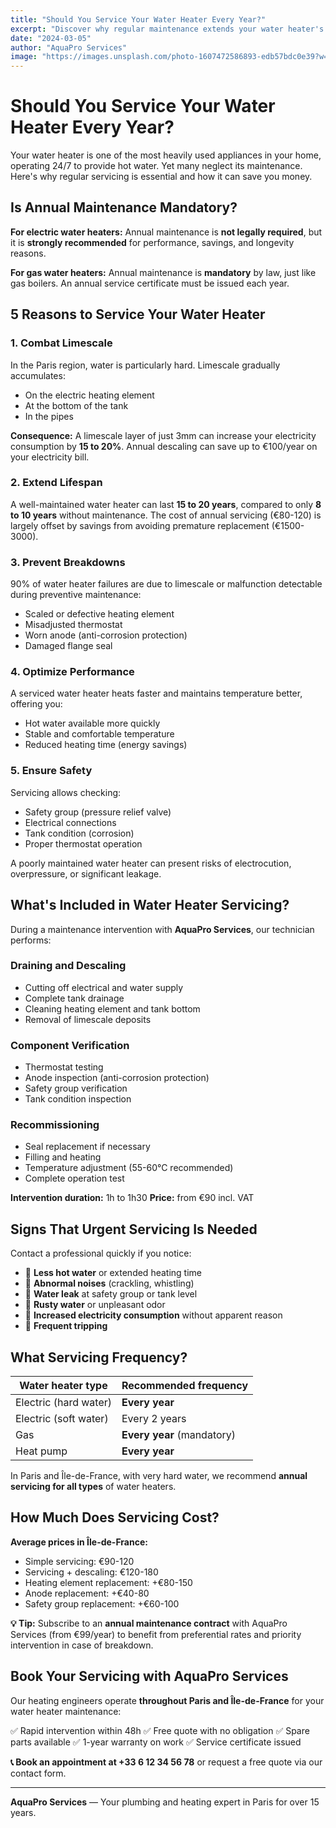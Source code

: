 ```yaml
---
title: "Should You Service Your Water Heater Every Year?"
excerpt: "Discover why regular maintenance extends your water heater's lifespan."
date: "2024-03-05"
author: "AquaPro Services"
image: "https://images.unsplash.com/photo-1607472586893-edb57bdc0e39?w=800&auto=format&fit=crop&q=60"
---
```


# Should You Service Your Water Heater Every Year?

Your water heater is one of the most heavily used appliances in your home, operating 24/7 to provide hot water. Yet many neglect its maintenance. Here's why regular servicing is essential and how it can save you money.

## Is Annual Maintenance Mandatory?

**For electric water heaters:** Annual maintenance is **not legally required**, but it is **strongly recommended** for performance, savings, and longevity reasons.

**For gas water heaters:** Annual maintenance is **mandatory** by law, just like gas boilers. An annual service certificate must be issued each year.

## 5 Reasons to Service Your Water Heater

### 1. Combat Limescale

In the Paris region, water is particularly hard. Limescale gradually accumulates:

- On the electric heating element
- At the bottom of the tank
- In the pipes

**Consequence:** A limescale layer of just 3mm can increase your electricity consumption by **15 to 20%**. Annual descaling can save up to €100/year on your electricity bill.

### 2. Extend Lifespan

A well-maintained water heater can last **15 to 20 years**, compared to only **8 to 10 years** without maintenance. The cost of annual servicing (€80-120) is largely offset by savings from avoiding premature replacement (€1500-3000).

### 3. Prevent Breakdowns

90% of water heater failures are due to limescale or malfunction detectable during preventive maintenance:

- Scaled or defective heating element
- Misadjusted thermostat
- Worn anode (anti-corrosion protection)
- Damaged flange seal

### 4. Optimize Performance

A serviced water heater heats faster and maintains temperature better, offering you:

- Hot water available more quickly
- Stable and comfortable temperature
- Reduced heating time (energy savings)

### 5. Ensure Safety

Servicing allows checking:

- Safety group (pressure relief valve)
- Electrical connections
- Tank condition (corrosion)
- Proper thermostat operation

A poorly maintained water heater can present risks of electrocution, overpressure, or significant leakage.

## What's Included in Water Heater Servicing?

During a maintenance intervention with **AquaPro Services**, our technician performs:

### Draining and Descaling
- Cutting off electrical and water supply
- Complete tank drainage
- Cleaning heating element and tank bottom
- Removal of limescale deposits

### Component Verification
- Thermostat testing
- Anode inspection (anti-corrosion protection)
- Safety group verification
- Tank condition inspection

### Recommissioning
- Seal replacement if necessary
- Filling and heating
- Temperature adjustment (55-60°C recommended)
- Complete operation test

**Intervention duration:** 1h to 1h30
**Price:** from €90 incl. VAT

## Signs That Urgent Servicing Is Needed

Contact a professional quickly if you notice:

- 🔴 **Less hot water** or extended heating time
- 🔴 **Abnormal noises** (crackling, whistling)
- 🔴 **Water leak** at safety group or tank level
- 🔴 **Rusty water** or unpleasant odor
- 🔴 **Increased electricity consumption** without apparent reason
- 🔴 **Frequent tripping**

## What Servicing Frequency?

| Water heater type | Recommended frequency |
|-------------------|----------------------|
| Electric (hard water) | **Every year** |
| Electric (soft water) | Every 2 years |
| Gas | **Every year** (mandatory) |
| Heat pump | **Every year** |

In Paris and Île-de-France, with very hard water, we recommend **annual servicing for all types** of water heaters.

## How Much Does Servicing Cost?

**Average prices in Île-de-France:**

- Simple servicing: €90-120
- Servicing + descaling: €120-180
- Heating element replacement: +€80-150
- Anode replacement: +€40-80
- Safety group replacement: +€60-100

**💡 Tip:** Subscribe to an **annual maintenance contract** with AquaPro Services (from €99/year) to benefit from preferential rates and priority intervention in case of breakdown.

## Book Your Servicing with AquaPro Services

Our heating engineers operate **throughout Paris and Île-de-France** for your water heater maintenance:

✅ Rapid intervention within 48h
✅ Free quote with no obligation
✅ Spare parts available
✅ 1-year warranty on work
✅ Service certificate issued

**📞 Book an appointment at +33 6 12 34 56 78** or request a free quote via our contact form.

---

**AquaPro Services** — Your plumbing and heating expert in Paris for over 15 years.
